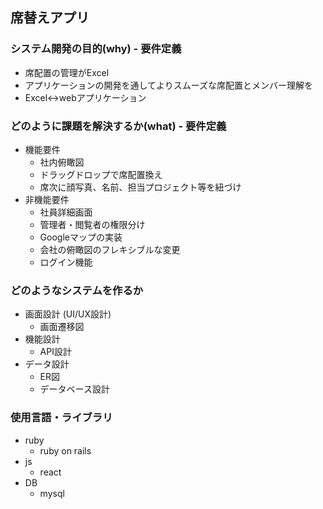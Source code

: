 ## 席替えアプリ
### システム開発の目的(why) - 要件定義
* 席配置の管理がExcel
* アプリケーションの開発を通してよりスムーズな席配置とメンバー理解を
* Excel↔webアプリケーション
### どのように課題を解決するか(what) - 要件定義
* 機能要件
  * 社内俯瞰図
  * ドラッグドロップで席配置換え
  * 席次に顔写真、名前、担当プロジェクト等を紐づけ
* 非機能要件
  * 社員詳細画面
  * 管理者・閲覧者の権限分け
  * Googleマップの実装
  * 会社の俯瞰図のフレキシブルな変更
  * ログイン機能
### どのようなシステムを作るか
* 画面設計 (UI/UX設計)
  * 画面遷移図
* 機能設計
  * API設計
* データ設計
  * ER図
  * データベース設計
### 使用言語・ライブラリ
* ruby
  * ruby on rails
* js
  * react
* DB
  * mysql